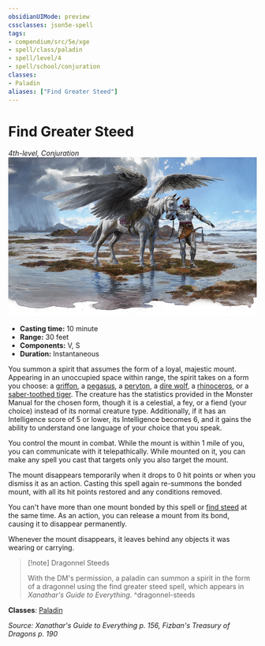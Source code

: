 ```yaml
---
obsidianUIMode: preview
cssclasses: json5e-spell
tags:
- compendium/src/5e/xge
- spell/class/paladin
- spell/level/4
- spell/school/conjuration
classes:
- Paladin
aliases: ["Find Greater Steed"]
---
```

# Find Greater Steed
*4th-level, Conjuration*  
![](4-Resources/Compendium/spells/img/find-greater-steed.webp#right)  

- **Casting time:** 10 minute
- **Range:** 30 feet
- **Components:** V, S
- **Duration:** Instantaneous

You summon a spirit that assumes the form of a loyal, majestic mount. Appearing in an unoccupied space within range, the spirit takes on a form you choose: a [griffon](4-Resources/Compendium/bestiary/monstrosity/griffon.md), a [pegasus](4-Resources/Compendium/bestiary/celestial/pegasus.md), a [peryton](4-Resources/Compendium/bestiary/monstrosity/peryton.md), a [dire wolf](4-Resources/Compendium/bestiary/beast/dire-wolf.md), a [rhinoceros](4-Resources/Compendium/bestiary/beast/rhinoceros.md), or a [saber-toothed tiger](4-Resources/Compendium/bestiary/beast/saber-toothed-tiger.md). The creature has the statistics provided in the Monster Manual for the chosen form, though it is a celestial, a fey, or a fiend (your choice) instead of its normal creature type. Additionally, if it has an Intelligence score of 5 or lower, its Intelligence becomes 6, and it gains the ability to understand one language of your choice that you speak.

You control the mount in combat. While the mount is within 1 mile of you, you can communicate with it telepathically. While mounted on it, you can make any spell you cast that targets only you also target the mount.

The mount disappears temporarily when it drops to 0 hit points or when you dismiss it as an action. Casting this spell again re-summons the bonded mount, with all its hit points restored and any conditions removed.

You can't have more than one mount bonded by this spell or [find steed](4-Resources/Compendium/spells/find-steed.md) at the same time. As an action, you can release a mount from its bond, causing it to disappear permanently.

Whenever the mount disappears, it leaves behind any objects it was wearing or carrying.

> [!note] Dragonnel Steeds
> 
> With the DM's permission, a paladin can summon a spirit in the form of a dragonnel using the find greater steed spell, which appears in *Xanathar's Guide to Everything*.
^dragonnel-steeds

**Classes**: [Paladin](4-Resources/Compendium/classes/paladin.md)

*Source: Xanathar's Guide to Everything p. 156, Fizban's Treasury of Dragons p. 190*